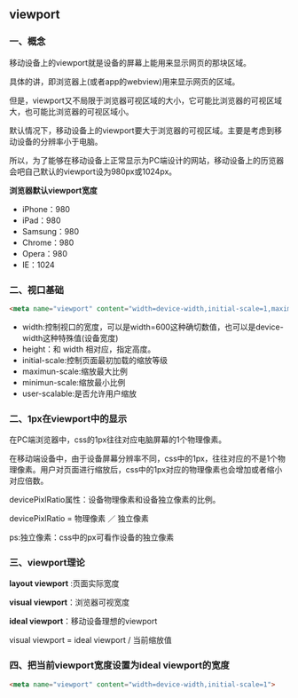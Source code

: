 ## viewport

### 一、概念

移动设备上的viewport就是设备的屏幕上能用来显示网页的那块区域。

具体的讲，即浏览器上(或者app的webview)用来显示网页的区域。

但是，viewport又不局限于浏览器可视区域的大小，它可能比浏览器的可视区域大，也可能比浏览器的可视区域小。  

默认情况下，移动设备上的viewport要大于浏览器的可视区域。主要是考虑到移动设备的分辨率小于电脑。

所以，为了能够在移动设备上正常显示为PC端设计的网站，移动设备上的历览器会吧自己默认的viewport设为980px或1024px。

**浏览器默认viewport宽度**

* iPhone：980
* iPad：980
* Samsung：980
* Chrome：980
* Opera：980
* IE：1024

###  二、视口基础

```html
<meta name="viewport" content="width=device-width,initial-scale=1,maximun-scale=1">
```

* width:控制视口的宽度，可以是width=600这种确切数值，也可以是device-width这种特殊值(设备宽度)
* height：和 width 相对应，指定高度。
* initial-scale:控制页面最初加载的缩放等级
* maximun-scale:缩放最大比例
* minimun-scale:缩放最小比例
* user-scalable:是否允许用户缩放

### 二、1px在viewport中的显示

在PC端浏览器中，css的1px往往对应电脑屏幕的1个物理像素。

在移动端设备中，由于设备屏幕分辨率不同，css中的1px，往往对应的不是1个物理像素。用户对页面进行缩放后，css中的1px对应的物理像素也会增加或者缩小对应倍数。

devicePixlRatio属性：设备物理像素和设备独立像素的比例。

devicePixlRatio =  物理像素 ／ 独立像素

ps:独立像素：css中的px可看作设备的独立像素

### 三、viewport理论

**layout viewport** :页面实际宽度

**visual viewport**：浏览器可视宽度

**ideal viewport**：移动设备理想的viewport

visual viewport = ideal viewport / 当前缩放值

### 四、把当前viewport宽度设置为ideal viewport的宽度

```html
<meta name="viewport" content="width=device-width,initial-scale=1">
```






